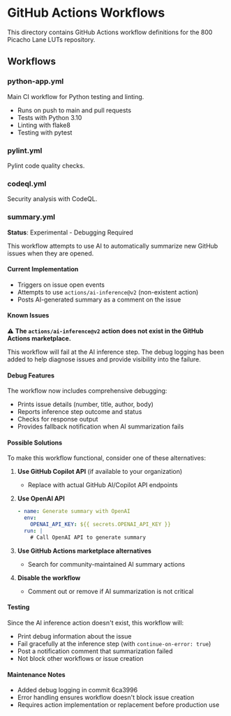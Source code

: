 # GitHub Actions Workflows

This directory contains GitHub Actions workflow definitions for the 800 Picacho Lane LUTs repository.

## Workflows

### python-app.yml
Main CI workflow for Python testing and linting.
- Runs on push to main and pull requests
- Tests with Python 3.10
- Linting with flake8
- Testing with pytest

### pylint.yml
Pylint code quality checks.

### codeql.yml
Security analysis with CodeQL.

### summary.yml
**Status**: Experimental - Debugging Required

This workflow attempts to use AI to automatically summarize new GitHub issues when they are opened.

#### Current Implementation
- Triggers on issue open events
- Attempts to use `actions/ai-inference@v2` (non-existent action)
- Posts AI-generated summary as a comment on the issue

#### Known Issues
⚠️ **The `actions/ai-inference@v2` action does not exist in the GitHub Actions marketplace.**

This workflow will fail at the AI inference step. The debug logging has been added to help diagnose issues and provide visibility into the failure.

#### Debug Features
The workflow now includes comprehensive debugging:
- Prints issue details (number, title, author, body)
- Reports inference step outcome and status
- Checks for response output
- Provides fallback notification when AI summarization fails

#### Possible Solutions
To make this workflow functional, consider one of these alternatives:

1. **Use GitHub Copilot API** (if available to your organization)
   - Replace with actual GitHub AI/Copilot API endpoints
   
2. **Use OpenAI API**
   ```yaml
   - name: Generate summary with OpenAI
     env:
       OPENAI_API_KEY: ${{ secrets.OPENAI_API_KEY }}
     run: |
       # Call OpenAI API to generate summary
   ```

3. **Use GitHub Actions marketplace alternatives**
   - Search for community-maintained AI summary actions
   
4. **Disable the workflow**
   - Comment out or remove if AI summarization is not critical

#### Testing
Since the AI inference action doesn't exist, this workflow will:
- Print debug information about the issue
- Fail gracefully at the inference step (with `continue-on-error: true`)
- Post a notification comment that summarization failed
- Not block other workflows or issue creation

#### Maintenance Notes
- Added debug logging in commit 6ca3996
- Error handling ensures workflow doesn't block issue creation
- Requires action implementation or replacement before production use
